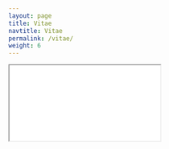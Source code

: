 ```yaml
---
layout: page
title: Vitae
navtitle: Vitae
permalink: /vitae/
weight: 6
---
```


<iframe class="pdf-viewer" src="{{ "/resources/pdf.js/web/viewer.html" | prepend: site.baseurl }}">
  <p>Oops! It appears you don't have a PDF plugin for this browser.
  No worries, you can <a href="{{ "/resources/docs/ali-cv.pdf" | prepend: site.baseurl }}">click here to
  download my CV.</a></p>
</iframe>

<!-- <iframe class="pdf-viewer" src="{{ "/resources/ViewerJS/#../docs/ali-cv.pdf" | prepend: site.baseurl }}" allowfullscreen webkitallowfullscreen>
  <p>Oops! It appears you don't have a PDF plugin for this browser.
  No worries, you can <a href="{{ "/resources/docs/ali-cv.pdf" | prepend: site.baseurl }}">click here to
  download my CV.</a></p>
</iframe> -->

<!-- <object data="{{ "/resources/docs/ali-cv.pdf" | prepend: site.baseurl }}" type="application/pdf" width="100%" height="1200px">
  <p>Oops! It appears you don't have a PDF plugin for this browser.
  No worries, you can <a href="{{ "/resources/docs/ali-cv.pdf" | prepend: site.baseurl }}">click here to
  download my CV.</a></p>
</object> -->